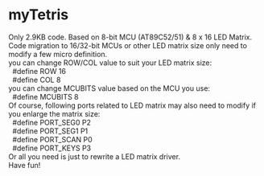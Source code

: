 # myTetris
Only 2.9KB code. Based on 8-bit MCU (AT89C52/51) &amp; 8 x 16 LED Matrix.<br>
Code migration to 16/32-bit MCUs or other LED matrix size only need to modify a few micro definition.<br>
you can change ROW/COL value to suit your LED matrix size:<br>
&nbsp; #define ROW 16<br>
&nbsp; #define COL 8<br>
you can change MCUBITS value based on the MCU you use:<br>
&nbsp; #define MCUBITS 8<br>
Of course, following ports related to LED matrix may also need to modify if you enlarge the matrix size:<br>
&nbsp; #define PORT_SEG0 P2<br>
&nbsp; #define PORT_SEG1 P1<br>
&nbsp; #define PORT_SCAN P0<br>
&nbsp; #define PORT_KEYS P3<br>
Or all you need is just to rewrite a LED matrix driver. <br>
Have fun!<br>

